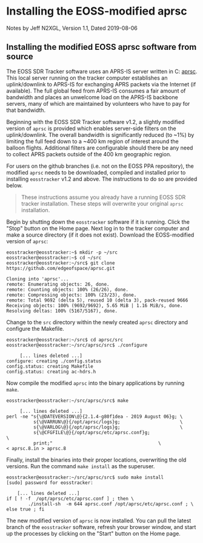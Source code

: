 # Installing the EOSS-modified aprsc

Notes by Jeff N2XGL,
Version 1.1, Dated 2019-08-06

## Installing the modified EOSS aprsc software from source

The EOSS SDR Tracker software uses an APRS-IS server written in C:
[aprsc](http://he.fi/aprsc/).  This local server running on the tracker
computer establishes an uplink/downlink to APRS-IS for exchanging APRS packets
via the Internet (if available).  The full global feed from APRS-IS consumes
a fair amount of bandwidth and places an unwelcome load on the APRS-IS backbone
servers, many of which are maintained by volunteers who have to pay for
that bandwidth.

Beginning with the EOSS SDR Tracker software v1.2, a slightly modified version
of `aprsc` is provided which enables server-side filters on the uplink/downlink.
The overall bandwidth is significantly reduced (to ~1%) by limiting
the full feed down to a ~400 km region of interest around the balloon flights.
Additional filters are configurable should there be any need to collect APRS
packets outside of the 400 km geographic region.

For users on the github branches (i.e. not on the EOSS PPA repository),
the modified `aprsc` needs to be downloaded, compiled and installed prior to
installing `eosstracker` v1.2 and above.  The instructions to do so are
provided below.

> These instructions assume you already have a running EOSS SDR tracker
> installation. These steps will overwrite your original `aprsc` installation.  

Begin by shutting down the `eosstracker` software if it is running.  Click the
"Stop" button on the Home page.  Next log in to the tracker computer and
make a source directory (if it does not exist).  Download the EOSS-modified
version of `aprsc`:

```
eosstracker@eosstracker:~$ mkdir -p ~/src
eosstracker@eosstracker:~$ cd ~/src
eosstracker@eosstracker:~/src$ git clone https://github.com/edgeofspace/aprsc.git

Cloning into 'aprsc'...
remote: Enumerating objects: 26, done.
remote: Counting objects: 100% (26/26), done.
remote: Compressing objects: 100% (23/23), done.
remote: Total 9692 (delta 5), reused 10 (delta 3), pack-reused 9666
Receiving objects: 100% (9692/9692), 5.65 MiB | 1.16 MiB/s, done.
Resolving deltas: 100% (5167/5167), done.
```
Change to the `src` directory within the newly created `aprsc` directory and
configure the Makefile.
```
eosstracker@eosstracker:~/src$ cd aprsc/src
eosstracker@eosstracker:~/src/aprsc/src$ ./configure

     [... lines deleted ...]
configure: creating ./config.status
config.status: creating Makefile
config.status: creating ac-hdrs.h
```
Now compile the modified `aprsc` into the binary applications by running `make`.
```
eosstracker@eosstracker:~/src/aprsc/src$ make

     [... lines deleted ...]
perl -ne "s{\@DATEVERSION\@}{2.1.4-g80f1dea - 2019 August 06}g; \
          s{\@VARRUN\@}{/opt/aprsc/logs}g;                      \
          s{\@VARLOG\@}{/opt/aprsc/logs}g;                      \
          s{\@CFGFILE\@}{/opt/aprsc/etc/aprsc.conf}g;                   \
          print;"                                       \
< aprsc.8.in > aprsc.8
```
Finally, install the binaries into their proper locations, overwriting the
old versions.  Run the command `make install` as the superuser.
```
eosstracker@eosstracker:~/src/aprsc/src$ sudo make install
[sudo] password for eosstracker:

    [... lines deleted ...]
if [ ! -f  /opt/aprsc/etc/aprsc.conf ] ; then \
        ./install-sh  -m 644 aprsc.conf /opt/aprsc/etc/aprsc.conf ; \
else true ; fi
```
The new modified version of `aprsc` is now installed.  You can pull the latest
branch of the `eosstracker` software, refresh your browser window, and
start up the processes by clicking on the "Start" button on the Home page.

